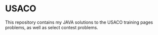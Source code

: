 # USACO
This repository contains my JAVA solutions to the USACO training pages problems, as well as select contest problems.
